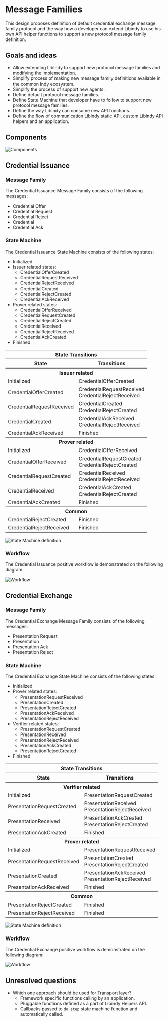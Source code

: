 # Message Families

This design proposes definition of default credential exchange message family protocol and 
the way how a developer can extend Libindy to use his own API helper functions to support 
a new protocol message family definition.  

## Goals and ideas

* Allow extending LibIndy to support new protocol message families and modifying the implementation.
* Simplify process of making new message family definitions available in the common Indy ecosystem.
* Simplify the process of support new agents.
* Define default protocol message families. 
* Define State Machine that developer have to follow to support new protocol message families.
* Define the way LibIndy can consume new API functions.
* Define the flow of communication Libindy static API, custom Libindy API helpers and an application.

## Components

![Components](./components.svg)

## Credential Issuance

### Message Family

The Credential Issuance Message Family consists of the following messages:

* Credential Offer
* Credential Request
* Credential Reject
* Credential
* Credential Ack

### State Machine

The Credential Issuance State Machine consists of the following states:

* Initialized
* Issuer related states:
    * CredentialOfferCreated
    * CredentialRequestReceived
    * CredentialRejectReceived
    * CredentialCreated
    * CredentialRejectCreated
    * CredentialAckReceived
* Prover related states:
    * CredentialOfferReceived
    * CredentialRequestCreated
    * CredentialRejectCreated
    * CredentialReceived
    * CredentialRejectReceived
    * CredentialAckCreated
* Finished

<table>
    <tr><th colspan="2">State Transitions</th><tr>
    <tr>  
      <th>State</th>
      <th>Transitions</th>
    </tr>
    <tr>
      <th colspan="2">Issuer related</th>
    <tr>
    <tr>
      <td>Initialized</td>
      <td>CredentialOfferCreated</td>
    </tr>
    <tr>
      <td>CredentialOfferCreated</td>
      <td>
        CredentialRequestReceived<br>
        CredentialRejectReceived
      </td>
    </tr>
    <tr>
      <td>CredentialRequestReceived</td>
      <td>
        CredentialCreated<br>
        CredentialRejectCreated
      </td>
    </tr>
    <tr>
      <td>CredentialCreated</td>
      <td>
        CredentialAckReceived<br>
        CredentialRejectReceived
      </td>
    </tr>
    <tr>
      <td>CredentialAckReceived</td>
      <td>Finished</td>
    </tr>
    <tr>
      <th colspan="2">Prover related</th>
    </tr>
    <tr>
      <td>Initialized</td>
      <td>CredentialOfferReceived</td>
    </tr>
    <tr>
      <td>CredentialOfferReceived</td>
      <td>
        CredentialRequestCreated<br>
        CredentialRejectCreated
      </td>
    </tr>
    <tr>
      <td>CredentialRequestCreated</td>
      <td>
        CredentialReceived<br>
        CredentialRejectReceived
      </td>
    </tr>
    <tr>
      <td>CredentialReceived</td>
      <td>
        CredentialAckCreated<br>
        CredentialRejectCreated
      </td>
    </tr>
    <tr>
      <td>CredentialAckCreated</td>
      <td>Finished</td>
    </tr>
    <tr>
      <th colspan="2">Common</th>
    <tr>
    <tr>
      <td>CredentialRejectCreated</td>
      <td>Finished</td>
    </tr>
    <tr>
      <td>CredentialRejectReceived</td>
      <td>Finished</td>
    </tr>
</table>

![State Machine definition](./credential-issuance.png)

### Workflow

The Credential Issuance positive workflow is demonstrated on the following diagram:

![Workflow](credential-issuance-positive-flow.svg)

## Credential Exchange

### Message Family

The Credential Exchange Message Family consists of the following messages:

* Presentation Request
* Presentation
* Presentation Ack
* Presentation Reject

### State Machine

The Credential Exchange State Machine consists of the following states:

* Initialized
* Prover related states:
    * PresentationRequestReceived
    * PresentationCreated
    * PresentationRejectCreated
    * PresentationAckReceived
    * PresentationRejectReceived
* Verifier related states:
    * PresentationRequestCreated
    * PresentationReceived
    * PresentationRejectReceived
    * PresentationAckCreated
    * PresentationRejectCreated
* Finished

<table>
    <tr><th colspan="2">State Transitions</th><tr>
    <tr>  
      <th>State</th>
      <th>Transitions</th>
    </tr>
    <tr>
      <th colspan="2">Verifier related</th>
    <tr>
    <tr>
      <td>Initialized</td>
      <td>PresentationRequestCreated</td>
    </tr>
    <tr>
      <td>PresentationRequestCreated</td>
      <td>
        PresentationReceived<br>
        PresentationRejectReceived
      </td>
    </tr>
    <tr>
      <td>PresentationReceived</td>
      <td>
        PresentationAckCreated<br>
        PresentationRejectCreated
      </td>
    </tr>
    <tr>
      <td>PresentationAckCreated</td>
      <td>Finished</td>
    </tr>
    <tr>
      <th colspan="2">Prover related</th>
    </tr>
    <tr>
      <td>Initialized</td>
      <td>PresentationRequestReceived</td>
    </tr>
    <tr>
      <td>PresentationRequestReceived</td>
      <td>
        PresentationCreated<br>
        PresentationRejectCreated
      </td>
    </tr>
    <tr>
      <td>PresentationCreated</td>
      <td>
        PresentationAckReceived<br>
        PresentationRejectReceived
      </td>
    </tr>
    <tr>
      <td>PresentationAckReceived</td>
      <td>Finished</td>
    </tr>
    <tr>
      <th colspan="2">Common</th>
    </tr>
    <tr>
      <td>PresentationRejectCreated</td>
      <td>Finished</td>
    </tr>
    <tr>
      <td>PresentationRejectReceived</td>
      <td>Finished</td>
    </tr>
</table>

![State Machine definition](./credential-presentation.png)

### Workflow

The Credential Exchange positive workflow is demonstrated on the following diagram:

![Workflow](credential-exchange-positive-flow.svg)

## Unresolved questions

* Which one approach should be used for Transport layer?
    * Framework specific functions calling by an application.
    * Pluggable functions defined as a part of Libindy Helpers API.
    * Callbacks passed to `do step` state machine function and automatically called.
